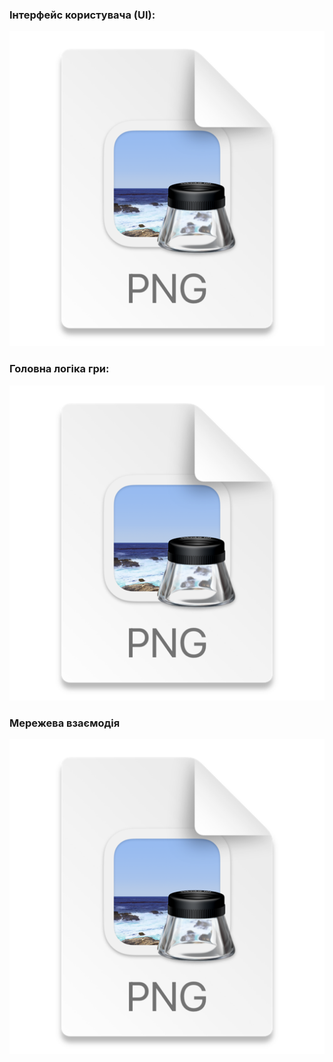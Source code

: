 ### Інтерфейс користувача (UI):

![img_2.png](img_2.png)

### Головна логіка гри:

![img_3.png](img_3.png)

### Мережева взаємодія

![img_4.png](img_4.png)